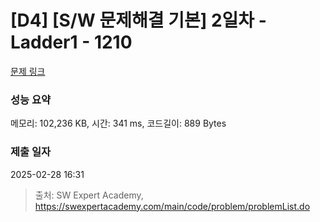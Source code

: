 # [D4] [S/W 문제해결 기본] 2일차 - Ladder1 - 1210 

[문제 링크](https://swexpertacademy.com/main/code/problem/problemDetail.do?contestProbId=AV14ABYKADACFAYh) 

### 성능 요약

메모리: 102,236 KB, 시간: 341 ms, 코드길이: 889 Bytes

### 제출 일자

2025-02-28 16:31



> 출처: SW Expert Academy, https://swexpertacademy.com/main/code/problem/problemList.do